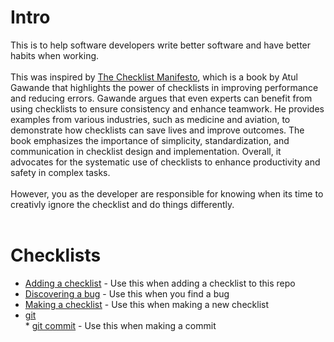 
# Intro
This is to help software developers write better software and have better habits when working.<br><br>
This was inspired by <a href='https://a.co/d/9DpHQHJ'>The Checklist Manifesto</a>, which is a book by Atul 
Gawande that highlights the power of checklists in improving performance and reducing errors. Gawande argues 
that even experts can benefit from using checklists to ensure consistency and enhance teamwork. He provides 
examples from various industries, such as medicine and aviation, to demonstrate how checklists can save lives 
and improve outcomes. The book emphasizes the importance of simplicity, standardization, and communication in 
checklist design and implementation. Overall, it advocates for the systematic use of checklists to enhance 
productivity and safety in complex tasks.<br><br>
However, you as the developer are responsible for knowing when its time to creativly ignore the checklist and do things differently.<br><br>
# Checklists
* <a href='.\checklists\adding_a_checklist.txt'>Adding a checklist</a> - Use this when adding a checklist to this repo<br>
* <a href='.\checklists\discovering_a_bug.txt'>Discovering a bug</a> - Use this when you find a bug<br>
* <a href='.\checklists\making_a_checklist.txt'>Making a checklist</a> - Use this when making a new checklist<br>
* <a href='.\checklists\git'>git</a><br>  * <a href='.\checklists\git\git_commit.txt'>git commit</a> - Use this when making a commit<br>

        
